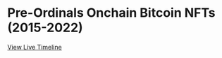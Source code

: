 # Pre-Ordinals Onchain Bitcoin NFTs (2015-2022)

[View Live Timeline](https://dsgfn.com/early-nfts/timelines/pre-ordinals-onchain-bitcoin-nfts/)
